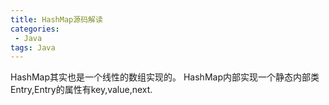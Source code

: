 ```yaml
---
title: HashMap源码解读
categories:
 - Java
tags: Java
---
```


HashMap其实也是一个线性的数组实现的。
HashMap内部实现一个静态内部类Entry,Entry的属性有key,value,next.